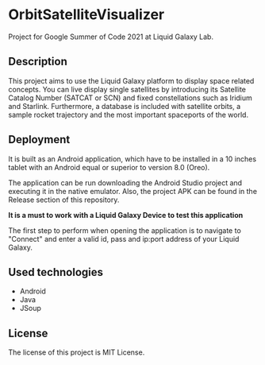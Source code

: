# OrbitSatelliteVisualizer
Project for Google Summer of Code 2021 at Liquid Galaxy Lab.

## Description
This project aims to use the Liquid Galaxy platform to display space related concepts. You can live display single satellites by introducing its Satellite Catalog Number (SATCAT or SCN) and fixed constellations such as Iridium and Starlink. Furthermore, a database is included with satellite orbits, a sample rocket trajectory and the most important spaceports of the world. 

## Deployment
It is built as an Android application, which have to be installed in a 10 inches tablet with an Android equal or superior to version 8.0 (Oreo).

The application can be run downloading the Android Studio project and executing it in the native emulator.
Also, the project APK can be found in the Release section of this repository.

**It is a must to work with a Liquid Galaxy Device to test this application**

The first step to perform when opening the application is to navigate to "Connect" and enter a valid id, pass and ip:port address of your Liquid Galaxy.


## Used technologies
- Android
- Java
- JSoup

## License

The license of this project is MIT License.

